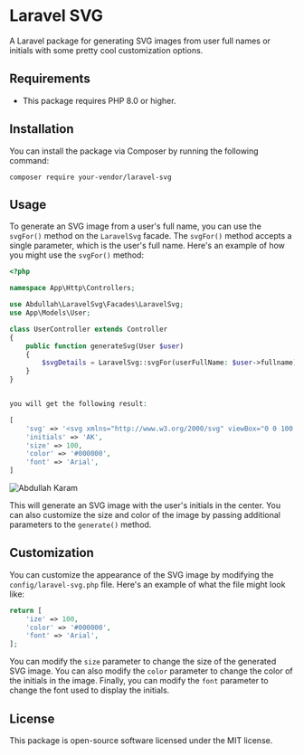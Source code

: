 # Laravel SVG

A Laravel package for generating SVG images from user full names or initials with some pretty cool customization
options.

## Requirements

* This package requires PHP 8.0 or higher.

## Installation

You can install the package via Composer by running the following command:

```
composer require your-vendor/laravel-svg
```

## Usage

To generate an SVG image from a user's full name, you can use the `svgFor()` method on the `LaravelSvg` facade.
The `svgFor()` method accepts a single parameter, which is the user's full name. Here's an example of how you might use
the `svgFor()` method:

```php
<?php

namespace App\Http\Controllers;

use Abdullah\LaravelSvg\Facades\LaravelSvg;
use App\Models\User;

class UserController extends Controller
{
    public function generateSvg(User $user)
    {
        $svgDetails = LaravelSvg::svgFor(userFullName: $user->fullname)->generate(); 
    }
}


you will get the following result:

[
    'svg' => '<svg xmlns="http://www.w3.org/2000/svg" viewBox="0 0 100 100" width="100" height="100"><text x="50" y="50" text-anchor="middle" dominant-baseline="central" font-family="Arial" font-size="50" fill="#000000">AK</text></svg>',
    'initials' => 'AK',
    'size' => 100,
    'color' => '#000000',
    'font' => 'Arial',
]
```
![Abdullah Karam](https://i.ibb.co/Z69kP7p/img.png)

This will generate an SVG image with the user's initials in the center. You can also customize the size and color of the
image by passing additional parameters to the `generate()` method.

## Customization

You can customize the appearance of the SVG image by modifying the `config/laravel-svg.php` file. Here's an example of
what the file might look like:

```php
return [
    'ize' => 100,
    'color' => '#000000',
    'font' => 'Arial',
];
```

You can modify the `size` parameter to change the size of the generated SVG image. You can also modify the `color`
parameter to change the color of the initials in the image. Finally, you can modify the `font` parameter to change the
font used to display the initials.

## License

This package is open-source software licensed under the MIT license.
